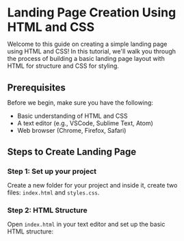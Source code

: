 # Landing Page Creation Using HTML and CSS

Welcome to this guide on creating a simple landing page using HTML and CSS! In this tutorial, we'll walk you through the process of building a basic landing page layout with HTML for structure and CSS for styling.

## Prerequisites

Before we begin, make sure you have the following:

- Basic understanding of HTML and CSS
- A text editor (e.g., VSCode, Sublime Text, Atom)
- Web browser (Chrome, Firefox, Safari)

## Steps to Create Landing Page

### Step 1: Set up your project

Create a new folder for your project and inside it, create two files: `index.html` and `styles.css`.

### Step 2: HTML Structure
Open `index.html` in your text editor and set up the basic HTML structure:



<!DOCTYPE html>
<html>
    <title>Simple landing page using Html Css </title>
    <style type="text/css">
        *{padding:0; margin:0;box-sizing: border-box;}
        header{
            width: 100%;
            height: 100vh;
            background: linear-gradient(rgba(0,0,0,0.8),rgba(0,0,0,0.2)), url("npg.jpeg");
            background-size: cover;
            font-family: sans-serif;
        }
        nav{
            width: 100%;
            height: 100px;
            color: white;
            display:flex;
            justify-content: space-around;
            align-items: center;
        }
        .logo{
            font-size: 2em;
            letter-spacing: 2px;
        }
        .menu a{
            text-decoration: none;
            color: white;
            padding: 10px 20px;
            font-size: 20px;
            position: relative;

        }
        .menu a:before{
            content: '';
            position: absolute;
            top: 0;
            left: 0;
            width: 0%;
            height: 100%;
            border-bottom: 2px solid indianred;
            transition: 0.4s linear;
        }
        .menu a:hover:before {
            width: 90%;
        }
       .register a{
          text-decoration: none;
          color: white;
          padding: 10px 20px;
          font-size: 20px;
          background: indianred;
          border-radius: 8px;
          transition: 0.4s;
       }
       .register a:hover{
        background: transparent;
        border: 1px solid indianred;
       }
       .h-txt {
        max-width: 650px;
        position:absolute;
        top: 50%;
        left: 50%;
        transform: translate(-50%,-50%);
        text-align: center;
        color: white;

       }
       .h-txt span{
        letter-spacing: 5px;
       }
       .h-txt h1{
         font-size: 3.5em;

       }
       .h-txt a{
        text-decoration: none;
        background: indianred;
        color: white;
        padding: 10px 20px;
        letter-spacing: 5px;
        transition: 0.4s;
       }
       .h-txt a:hover{
        background: transparent;
        border: 1px solid indianred;
       }
    </style>
    <head>
        <body>
            <header>
                <nav>
                    <div class="logo">
                        Travel-X
                    </div>
                    <div class ="menu">
                        <a href = "#">Home</a>
                        <a href ="#">Hill Station</a>
                        <a href="#">Best Offer's</a>
                        <a href="#">Our Sites</a>
                        <a href="#">Contact</a>
                    </div>
                    <div class="register">
                        <a href="#">Register</a>
                    </div>
                </nav>
                <section class="h-txt">
                    <span>Enjoy</span>
                    <h1>International Travel Agency</h1>

                    <br>
                    <a href="#">Book Your Trip</a>
                </section>
            </header>
        </body>
    </head>
</html>

